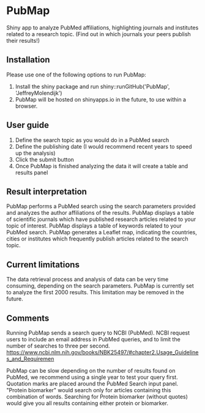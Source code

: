 # PubMap
Shiny app to analyze PubMed affiliations, highlighting journals and institutes related to a research topic.
(Find out in which journals your peers publish their results!)

## Installation
Please use one of the following options to run PubMap:
1. Install the shiny package and run shiny::runGitHub('PubMap', 'JeffreyMolendijk')
2. PubMap will be hosted on shinyapps.io in the future, to use within a browser.

## User guide
1. Define the search topic as you would do in a PubMed search
2. Define the publishing date (I would recommend recent years to speed up the analysis)
3. Click the submit button
4. Once PubMap is finished analyzing the data it will create a table and results panel


## Result interpretation
PubMap performs a PubMed search using the search parameters provided and analyzes the author affiliations of the results.
PubMap displays a table of scientific journals which have published research articles related to your topic of interest. 
PubMap displays a table of keywords related to your PubMed search.
PubMap generates a Leaflet map, indicating the countries, cities or institutes which frequently publish articles related to the search topic.

## Current limitations
The data retrieval process and analysis of data can be very time consuming, depending on the search parameters. 
PubMap is currently set to analyze the first 2000 results. This limitation may be removed in the future. 

## Comments
Running PubMap sends a search query to NCBI (PubMed). 
NCBI request users to include an email address in PubMed queries, and to limit the number of searches to three per second.
https://www.ncbi.nlm.nih.gov/books/NBK25497/#chapter2.Usage_Guidelines_and_Requiremen

PubMap can be slow depending on the number of results found on PubMed, we recommend using a single year to test your query first. 
Quotation marks are placed around the PubMed Search input panel. "Protein biomarker" would search only for articles containing this combination of words.
Searching for Protein biomarker (without quotes) would give you all results containing either protein or biomarker.